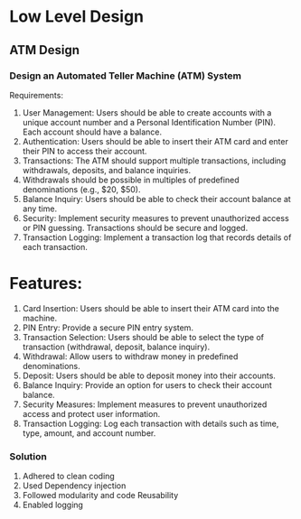 # Low Level Design

## ATM Design

### Design an Automated Teller Machine (ATM) System
Requirements:
1. User Management:
Users should be able to create accounts with a unique account number and a Personal Identification Number (PIN).
Each account should have a balance.
2. Authentication:
Users should be able to insert their ATM card and enter their PIN to access their account.
3. Transactions:
The ATM should support multiple transactions, including withdrawals, deposits, and balance inquiries.
4. Withdrawals should be possible in multiples of predefined denominations (e.g., $20, $50).
5. Balance Inquiry:
Users should be able to check their account balance at any time.
6. Security:
Implement security measures to prevent unauthorized access or PIN guessing.
Transactions should be secure and logged.
7. Transaction Logging:
Implement a transaction log that records details of each transaction.

# Features:

1. Card Insertion:
Users should be able to insert their ATM card into the machine.
2. PIN Entry:
Provide a secure PIN entry system.
3. Transaction Selection:
Users should be able to select the type of transaction (withdrawal, deposit, balance inquiry).
4. Withdrawal:
Allow users to withdraw money in predefined denominations.
5. Deposit:
Users should be able to deposit money into their accounts.
6. Balance Inquiry:
Provide an option for users to check their account balance.
7. Security Measures:
Implement measures to prevent unauthorized access and protect user information.
8. Transaction Logging:
Log each transaction with details such as time, type, amount, and account number.

### Solution
1. Adhered to clean coding
2. Used Dependency injection
3. Followed modularity and code Reusability
4. Enabled logging